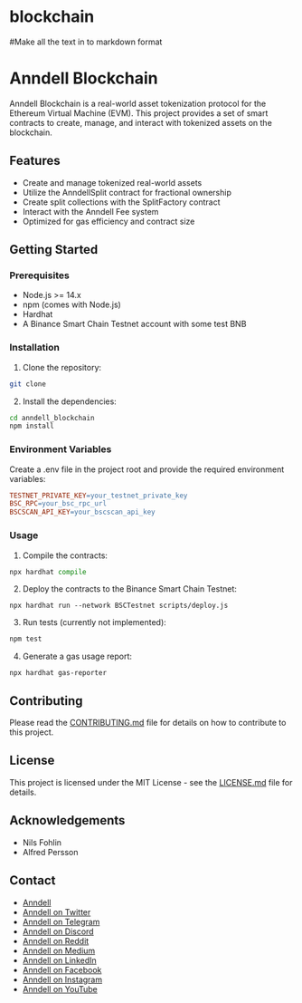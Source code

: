 # blockchain
#Make all the text in to markdown format

# Anndell Blockchain
Anndell Blockchain is a real-world asset tokenization protocol for the Ethereum Virtual Machine (EVM). This project provides a set of smart contracts to create, manage, and interact with tokenized assets on the blockchain.

## Features
- Create and manage tokenized real-world assets
- Utilize the AnndellSplit contract for fractional ownership
- Create split collections with the SplitFactory contract
- Interact with the Anndell Fee system
- Optimized for gas efficiency and contract size

## Getting Started
### Prerequisites
- Node.js >= 14.x
- npm (comes with Node.js)
- Hardhat
- A Binance Smart Chain Testnet account with some test BNB

### Installation
1. Clone the repository:
```bash
git clone
```
2. Install the dependencies:
```bash
cd anndell_blockchain
npm install
```

### Environment Variables
Create a .env file in the project root and provide the required environment variables:
```makefile
TESTNET_PRIVATE_KEY=your_testnet_private_key
BSC_RPC=your_bsc_rpc_url
BSCSCAN_API_KEY=your_bscscan_api_key
```

### Usage
1. Compile the contracts:
```python
npx hardhat compile
```
2. Deploy the contracts to the Binance Smart Chain Testnet:
```arduino
npx hardhat run --network BSCTestnet scripts/deploy.js
```
3. Run tests (currently not implemented):
```bash
npm test
```
4. Generate a gas usage report:
```Copy code
npx hardhat gas-reporter
```

## Contributing
Please read the [CONTRIBUTING.md](CONTRIBUTING.md) file for details on how to contribute to this project.

## License
This project is licensed under the MIT License - see the [LICENSE.md](LICENSE.md) file for details.

## Acknowledgements
- Nils Fohlin
- Alfred Persson

## Contact
- [Anndell](https://anndell.com)
- [Anndell on Twitter](https://twitter.com/anndell)
- [Anndell on Telegram](https://t.me/anndell)
- [Anndell on Discord](https://discord.gg/2Z8Y4Z4)
- [Anndell on Reddit](https://www.reddit.com/r/Anndell/)
- [Anndell on Medium](https://medium.com/@anndell)
- [Anndell on LinkedIn](https://www.linkedin.com/company/anndell/)
- [Anndell on Facebook](https://www.facebook.com/anndell/)
- [Anndell on Instagram](https://www.instagram.com/anndell/)
- [Anndell on YouTube](https://www.youtube.com/channel/UCZQY9YQZ5ZQ9Z9Z9Z9Z9Z9Q)